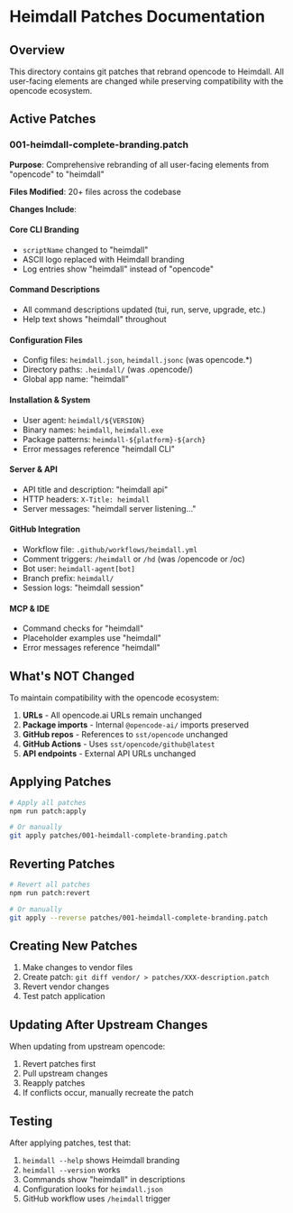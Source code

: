 # Heimdall Patches Documentation

## Overview

This directory contains git patches that rebrand opencode to Heimdall. All user-facing elements are changed while preserving compatibility with the opencode ecosystem.

## Active Patches

### 001-heimdall-complete-branding.patch

**Purpose**: Comprehensive rebranding of all user-facing elements from "opencode" to "heimdall"

**Files Modified**: 20+ files across the codebase

**Changes Include**:

#### Core CLI Branding
- `scriptName` changed to "heimdall" 
- ASCII logo replaced with Heimdall branding
- Log entries show "heimdall" instead of "opencode"

#### Command Descriptions
- All command descriptions updated (tui, run, serve, upgrade, etc.)
- Help text shows "heimdall" throughout

#### Configuration Files
- Config files: `heimdall.json`, `heimdall.jsonc` (was opencode.*)
- Directory paths: `.heimdall/` (was .opencode/)
- Global app name: "heimdall"

#### Installation & System
- User agent: `heimdall/${VERSION}`
- Binary names: `heimdall`, `heimdall.exe`
- Package patterns: `heimdall-${platform}-${arch}`
- Error messages reference "heimdall CLI"

#### Server & API
- API title and description: "heimdall api"
- HTTP headers: `X-Title: heimdall`
- Server messages: "heimdall server listening..."

#### GitHub Integration
- Workflow file: `.github/workflows/heimdall.yml`
- Comment triggers: `/heimdall` or `/hd` (was /opencode or /oc)
- Bot user: `heimdall-agent[bot]`
- Branch prefix: `heimdall/`
- Session logs: "heimdall session"

#### MCP & IDE
- Command checks for "heimdall"
- Placeholder examples use "heimdall"
- Error messages reference "heimdall"

## What's NOT Changed

To maintain compatibility with the opencode ecosystem:

1. **URLs** - All opencode.ai URLs remain unchanged
2. **Package imports** - Internal `@opencode-ai/` imports preserved
3. **GitHub repos** - References to `sst/opencode` unchanged
4. **GitHub Actions** - Uses `sst/opencode/github@latest`
5. **API endpoints** - External API URLs unchanged

## Applying Patches

```bash
# Apply all patches
npm run patch:apply

# Or manually
git apply patches/001-heimdall-complete-branding.patch
```

## Reverting Patches

```bash
# Revert all patches
npm run patch:revert

# Or manually
git apply --reverse patches/001-heimdall-complete-branding.patch
```

## Creating New Patches

1. Make changes to vendor files
2. Create patch: `git diff vendor/ > patches/XXX-description.patch`
3. Revert vendor changes
4. Test patch application

## Updating After Upstream Changes

When updating from upstream opencode:

1. Revert patches first
2. Pull upstream changes
3. Reapply patches
4. If conflicts occur, manually recreate the patch

## Testing

After applying patches, test that:

1. `heimdall --help` shows Heimdall branding
2. `heimdall --version` works
3. Commands show "heimdall" in descriptions
4. Configuration looks for `heimdall.json`
5. GitHub workflow uses `/heimdall` trigger